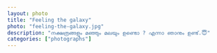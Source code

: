 ```yaml
---		
layout: photo
title: "Feeling the galaxy"
photo: "feeling-the-galaxy.jpg"
description: "നക്ഷത്രങ്ങളും മഞ്ഞും മലയും ഉണ്ടൊ ? എന്നാ ഞാനും ഉണ്ട്.😇"
categories: ["photographs"]
---
```

